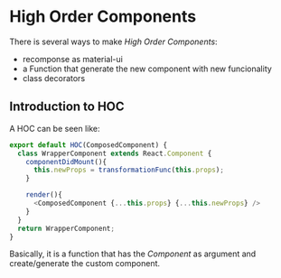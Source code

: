 # High Order Components
There is several ways to make *High Order Components*:
- recomponse as material-ui
- a Function that generate the new component with new funcionality
- class decorators

## Introduction to HOC
A HOC can be seen like:
```javascript
export default HOC(ComposedComponent) {
  class WrapperComponent extends React.Component {
    componentDidMount(){
      this.newProps = transformationFunc(this.props);
    }

    render(){
      <ComposedComponent {...this.props} {...this.newProps} />
    }
  }
  return WrapperComponent;
}
```

Basically, it is a function that has the *Component* as argument and
create/generate the custom component.




